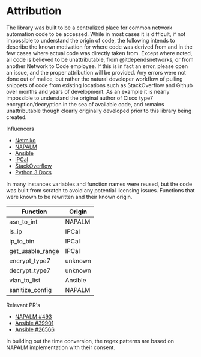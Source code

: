 # Attribution

The library was built to be a centralized place for common network automation code to be accessed. While in most cases it is difficult, if not impossible to understand the origin of code, the following intends to describe the known motivation for where code was derived from and in the few cases where actual code was directly taken from. Except where noted, all code is believed to be unattributable, from @itdependsnetworks, or from another Network to Code employee. If this is in fact an error, please open an issue, and the proper attribution will be provided. Any errors were not done out of malice, but rather the natural developer workflow of pulling snippets of code from existing locations such as StackOverflow and Github over months and years of development. As an example it is nearly impossible to understand the original author of Cisco type7 encryption/decryption in the sea of available code, and remains unattributable though clearly originally developed prior to this library being created.

Influencers

- [Netmiko](https://github.com/ktbyers/netmiko)
- [NAPALM](https://github.com/napalm-automation/napalm)
- [Ansible](https://github.com/ansible/ansible)
- [IPCal](https://github.com/ammyblabla/ipcal)
- [StackOverflow](https://stackoverflow.com/)
- [Python 3 Docs](https://docs.python.org/3/library/)

In many instances variables and function names were reused, but the code was built from scratch to avoid any potential licensing issues. Functions that were known to be rewritten and their known origin.

| Function         | Origin  |
| ---------------- | ------- |
| asn_to_int       | NAPALM  |
| is_ip            | IPCal   |
| ip_to_bin        | IPCal   |
| get_usable_range | IPCal   |
| encrypt_type7    | unknown |
| decrypt_type7    | unknown |
| vlan_to_list     | Ansible |
| sanitize_config  | NAPALM  |

Relevant PR's

- [NAPALM #493](https://github.com/napalm-automation/napalm/pull/493)
- [Ansible #39901](https://github.com/ansible/ansible/pull/39901)
- [Ansible #26566](https://github.com/ansible/ansible/pull/26566)

In building out the time conversion, the regex patterns are based on NAPALM implementation with their consent.